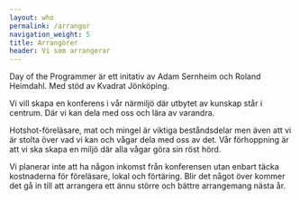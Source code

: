 ```yaml
---
layout: who
permalink: /arrangor
navigation_weight: 5
title: Arrangörer
header: Vi som arrangerar
---
```


Day of the Programmer är ett initativ av Adam Sernheim och Roland Heimdahl. Med
stöd av Kvadrat Jönköping.


Vi vill skapa en konferens i vår närmiljö där utbytet av kunskap står i centrum.
Där vi kan dela med oss och lära av varandra. 

Hotshot-föreläsare, mat och mingel är viktiga beståndsdelar
men även att vi är stolta över vad vi kan och vågar dela med oss av det. Vår förhoppning är att vi ska skapa en miljö där alla vågar göra sin röst hörd.

Vi planerar inte att ha någon inkomst från konferensen utan enbart täcka kostnaderna för föreläsare, 
lokal och förtäring. Blir det något över kommer det gå in till att arrangera ett
ännu större och bättre arrangemang nästa år.

